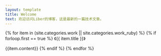 ```yaml
---
layout: template
title: Welcome
text: 欢迎访问Liber的博客，这是最新的一篇技术文章。
---
```

{% for item in (site.categories.work || site.categories.work_ruby) %}
{% if forloop.first == true %}
《{{ item.title }}》  
  

{{item.content}}
{% endif %}
{% endfor %}
